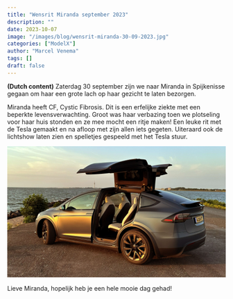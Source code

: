 ```yaml
---
title: "Wensrit Miranda september 2023"
description: ""
date: 2023-10-07
image: "/images/blog/wensrit-miranda-30-09-2023.jpg"
categories: ["ModelX"]
author: "Marcel Venema" 
tags: []
draft: false
---
```


**(Dutch content)**  Zaterdag 30 september zijn we naar Miranda in Spijkenisse gegaan om haar een grote lach op haar gezicht te laten bezorgen.

<!--more-->

Miranda heeft CF, Cystic Fibrosis. Dit is een erfelijke ziekte met een beperkte levensverwachting. Groot was haar verbazing toen we plotseling voor haar huis stonden en ze mee mocht een ritje maken! Een leuke rit met de Tesla gemaakt en na afloop met zijn allen iets gegeten. Uiteraard ook de lichtshow laten zien en spelletjes gespeeld met het Tesla stuur.

 ![image](wensrit-miranda-01.jpg)

Lieve Miranda, hopelijk heb je een hele mooie dag gehad!

&nbsp;  
